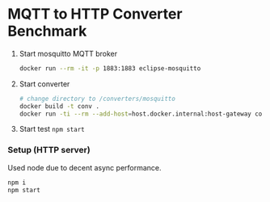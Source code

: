 # MQTT to HTTP Converter Benchmark

1. Start mosquitto MQTT broker

   ```sh
   docker run --rm -it -p 1883:1883 eclipse-mosquitto
   ```

2. Start converter

   ```sh
   # change directory to /converters/mosquitto
   docker build -t conv .
   docker run -ti --rm --add-host=host.docker.internal:host-gateway conv
   ```

3. Start test `npm start`

### Setup (HTTP server)

Used node due to decent async performance.

```sh
npm i
npm start
```
